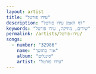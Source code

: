 ```yaml
---
layout: artist
title: "עידו פורטל"
description: "דף האמן עידו פורטל"
keywords: "שירים, מוזיקה, עידו פורטל"
permalink: /artists/עידו-פורטל/
songs:
  - number: "32986"
    name: "אור בחושך"
    album: "סינגלים"
    artist: "עידו פורטל"
---
```

